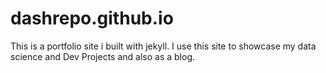 # dashrepo.github.io
This is a portfolio site i built with jekyll. I use this site to showcase my data science and Dev Projects and also as a blog.

